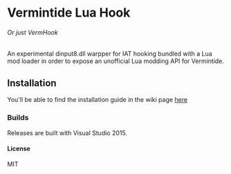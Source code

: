 # Vermintide Lua Hook
###### Or just VermHook

An experimental dinput8.dll warpper for IAT hooking bundled with a Lua mod loader in order to expose an unofficial Lua modding API for Vermintide.

## Installation

You'll be able to find the installation guide in the wiki page [here](https://gitlab.com/SSStormy/vermintide-lua-hook/wikis/installation)

### Builds

Releases are built with Visual Studio 2015.

#### License
MIT